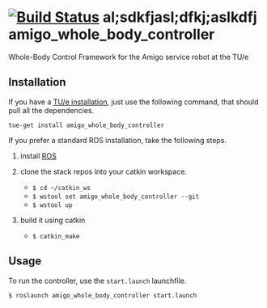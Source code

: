 [![Build Status](https://travis-ci.org/Rayman/amigo_whole_body_controller.png)](https://travis-ci.org/Rayman/amigo_whole_body_controller)
al;sdkfjasl;dfkj;aslkdfj
amigo_whole_body_controller
===========================
Whole-Body Control Framework for the Amigo service robot at the TU/e

Installation
------------
If you have a [TU/e installation](http://servicerobot.cstwiki.wtb.tue.nl/index.php?title=PC_Configuration), just use the following command, that should pull all the dependencies.
```
tue-get install amigo_whole_body_controller
```
If you prefer a standard ROS installation, take the following steps.

1. install [ROS](http://www.ros.org/wiki/ROS/Installation)

2. clone the stack repos into your catkin workspace.
   - `$ cd ~/catkin_ws`
   - `$ wstool set amigo_whole_body_controller --git`
   - `$ wstool up`

3. build it using catkin
   - `$ catkin_make`

Usage
-----
To run the controller, use the `start.launch` launchfile.
```
$ roslaunch amigo_whole_body_controller start.launch
```
